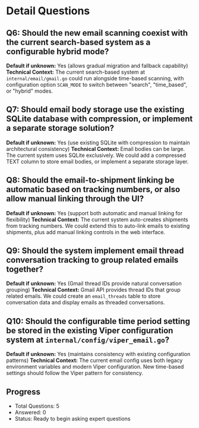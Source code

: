 # Detail Questions

## Q6: Should the new email scanning coexist with the current search-based system as a configurable hybrid mode?
**Default if unknown:** Yes (allows gradual migration and fallback capability)
**Technical Context:** The current search-based system at `internal/email/gmail.go` could run alongside time-based scanning, with configuration option `SCAN_MODE` to switch between "search", "time_based", or "hybrid" modes.

## Q7: Should email body storage use the existing SQLite database with compression, or implement a separate storage solution?
**Default if unknown:** Yes (use existing SQLite with compression to maintain architectural consistency)
**Technical Context:** Email bodies can be large. The current system uses SQLite exclusively. We could add a compressed TEXT column to store email bodies, or implement a separate storage layer.

## Q8: Should the email-to-shipment linking be automatic based on tracking numbers, or also allow manual linking through the UI?
**Default if unknown:** Yes (support both automatic and manual linking for flexibility)
**Technical Context:** The current system auto-creates shipments from tracking numbers. We could extend this to auto-link emails to existing shipments, plus add manual linking controls in the web interface.

## Q9: Should the system implement email thread conversation tracking to group related emails together?
**Default if unknown:** Yes (Gmail thread IDs provide natural conversation grouping)
**Technical Context:** Gmail API provides thread IDs that group related emails. We could create an `email_threads` table to store conversation data and display emails as threaded conversations.

## Q10: Should the configurable time period setting be stored in the existing Viper configuration system at `internal/config/viper_email.go`?
**Default if unknown:** Yes (maintains consistency with existing configuration patterns)
**Technical Context:** The current email config uses both legacy environment variables and modern Viper configuration. New time-based settings should follow the Viper pattern for consistency.

## Progress
- Total Questions: 5
- Answered: 0
- Status: Ready to begin asking expert questions